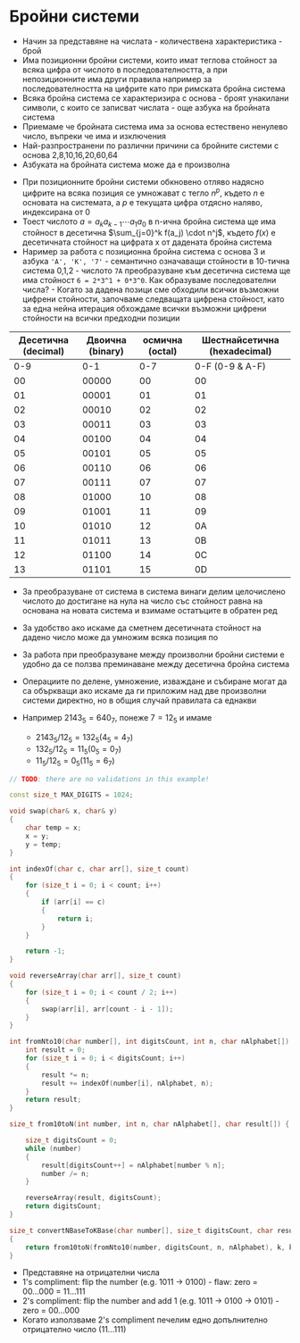 # Бройни системи

<slidebreak/>

- Начин за представяне на числата - количествена характеристика - брой
- Има позиционни бройни системи, които имат теглова стойност за всяка цифра от числото в последователността, а при непозиционните има други правила например за последователността на цифрите като при римската бройна система
- Всяка бройна система се характеризира с основа - броят унакилани символи, с които се записват числата - още азбука на бройната система
- Приемаме че бройната система има за основа естествено ненулево число, въпреки че има и изключения
- Най-разпространени по различни причини са бройните системи с основа 2,8,10,16,20,60,64
- Азбуката на бройната система може да е произволна

<slidebreak/>

- При позиционните бройни системи обкновено отляво надясно цифрите на всяка позиция се умножават с тегло $n^p$, където $n$ e основата на системата, а $p$ е текущата цифра отдясно наляво, индексирана от 0
- Тоест числото $a = a_ka_{k-1} \cdots a_1a_0$ в n-ична бройна система ще има стойност в десетична $\sum_{j=0}^k f(a_j) \cdot n^j$, където $f(x)$ e десетичната стойност на цифрата x от дадената бройна система
- Наример за работа с позиционна бройна система с основа 3 и азбука `'A', 'K', '7'` - семантично означаващи стойности в 10-тична система 0,1,2 - числото `7A` преобразуване към десетична система ще има стойност `6 = 2*3^1 + 0*3^0`. Как образуваме последователни числа? - Когато за дадена позици сме обходили всички възможни цифрени стойности, започваме следващата цифрена стойност, като за една нейна итерация обхождаме всички възможни цифрени стойности на всички предходни позиции

<slidebreak/>

| Десетична (decimal) | Двоична (binary) | осмична (octal) | Шестнайсетична (hexadecimal) |
| ------------------- | ---------------- | --------------- | ---------------------------- |
| 0-9                 | 0-1              | 0-7             | 0-F (0-9 & A-F)              |
| 00                  | 00000            | 00              | 00                           |
| 01                  | 00001            | 01              | 01                           |
| 02                  | 00010            | 02              | 02                           |
| 03                  | 00011            | 03              | 03                           |
| 04                  | 00100            | 04              | 04                           |
| 05                  | 00101            | 05              | 05                           |
| 06                  | 00110            | 06              | 06                           |
| 07                  | 00111            | 07              | 07                           |
| 08                  | 01000            | 10              | 08                           |
| 09                  | 01001            | 11              | 09                           |
| 10                  | 01010            | 12              | 0A                           |
| 11                  | 01011            | 13              | 0B                           |
| 12                  | 01100            | 14              | 0C                           |
| 13                  | 01101            | 15              | 0D                           |

<slidebreak/>

- За преобразуване от система в система винаги делим целочислено числото до достигане на нула на число със стойност равна на основана на новата система и взимаме остатъците в обратен ред
- За удобство ако искаме да сметнем десетичната стойност на дадено число може да умножим всяка позиция по

- За работа при преобразуване между произволни бройни системи е удобно да се ползва преминаване между десетична бройна система

- Операциите по делене, умножение, изваждане и събиране могат да са объркващи ако искаме да ги приложим над две произволни системи директно, но в общия случай правилата са еднакви

- Например $2143_5 = 640_7$, понеже $7 = 12_5$ и имаме
  - $2143_5 / 12_5 = 132_5 (4_5 = 4_7)$
  - $132_5 / 12_5 = 11_5 (0_5 = 0_7)$
  - $11_5 / 12_5 = 0_5 (11_5 = 6_7)$

<slidebreak/>

```cpp
// TODO: there are no validations in this example!

const size_t MAX_DIGITS = 1024;

void swap(char& x, char& y)
{
    char temp = x;
    x = y;
    y = temp;
}

int indexOf(char c, char arr[], size_t count)
{
    for (size_t i = 0; i < count; i++)
    {
        if (arr[i] == c)
        {
            return i;
        }
    }

    return -1;
}

void reverseArray(char arr[], size_t count)
{
    for (size_t i = 0; i < count / 2; i++)
    {
        swap(arr[i], arr[count - i - 1]);
    }
}

int fromNto10(char number[], int digitsCount, int n, char nAlphabet[]) {
    int result = 0;
    for (size_t i = 0; i < digitsCount; i++)
    {
        result *= n;
        result += indexOf(number[i], nAlphabet, n);
    }
    return result;
}

size_t from10toN(int number, int n, char nAlphabet[], char result[]) {

    size_t digitsCount = 0;
    while (number)
    {
        result[digitsCount++] = nAlphabet[number % n];
        number /= n;
    }

    reverseArray(result, digitsCount);
    return digitsCount;
}

size_t convertNBaseToKBase(char number[], size_t digitsCount, char result[], size_t n, char nAlphabet[], size_t k, char kAlphabet[])
{
    return from10toN(fromNto10(number, digitsCount, n, nAlphabet), k, kAlphabet, result);
}
```

<slidebreak/>

- Представяне на отрицателни числа
- 1's compliment: flip the number (e.g. 1011 -> 0100)  - flaw: zero = 00...000 = 11...111
- 2's compliment: flip the number and add 1 (e.g. 1011 -> 0100 -> 0101) - zero = 00...000
- Когато използваме 2's compliment печелим едно допълнително отрицателно число (11...111)